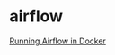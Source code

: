 # airflow
[Running Airflow in Docker](https://airflow.apache.org/docs/apache-airflow/stable/start/docker.html)

